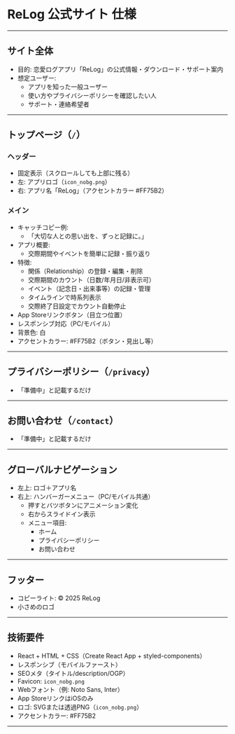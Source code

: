 # ReLog 公式サイト 仕様

---

## サイト全体

- 目的: 恋愛ログアプリ「ReLog」の公式情報・ダウンロード・サポート案内
- 想定ユーザー:
  - アプリを知った一般ユーザー
  - 使い方やプライバシーポリシーを確認したい人
  - サポート・連絡希望者

---

## トップページ（`/`）

### ヘッダー
- 固定表示（スクロールしても上部に残る）
- 左: アプリロゴ（`icon_nobg.png`）
- 右: アプリ名「ReLog」（アクセントカラー #FF75B2）

### メイン
- キャッチコピー例:  
  - 「大切な人との思い出を、ずっと記録に。」
- アプリ概要:  
  - 交際期間やイベントを簡単に記録・振り返り
- 特徴:
  - 関係（Relationship）の登録・編集・削除
  - 交際期間のカウント（日数/年月日/非表示可）
  - イベント（記念日・出来事等）の記録・管理
  - タイムラインで時系列表示
  - 交際終了日設定でカウント自動停止
- App Storeリンクボタン（目立つ位置）
- レスポンシブ対応（PC/モバイル）
- 背景色: 白
- アクセントカラー: #FF75B2（ボタン・見出し等）

---

## プライバシーポリシー（`/privacy`）

- 「準備中」と記載するだけ

---

## お問い合わせ（`/contact`）

- 「準備中」と記載するだけ

---

## グローバルナビゲーション

- 左上: ロゴ＋アプリ名
- 右上: ハンバーガーメニュー（PC/モバイル共通）
  - 押すとバツボタンにアニメーション変化
  - 右からスライドイン表示
  - メニュー項目:
    - ホーム
    - プライバシーポリシー
    - お問い合わせ

---

## フッター

- コピーライト: © 2025 ReLog
- 小さめのロゴ

---

## 技術要件

- React + HTML + CSS（Create React App + styled-components）
- レスポンシブ（モバイルファースト）
- SEOメタ（タイトル/description/OGP）
- Favicon: `icon_nobg.png`
- Webフォント（例: Noto Sans, Inter）
- App StoreリンクはiOSのみ
- ロゴ: SVGまたは透過PNG（`icon_nobg.png`）
- アクセントカラー: #FF75B2

---